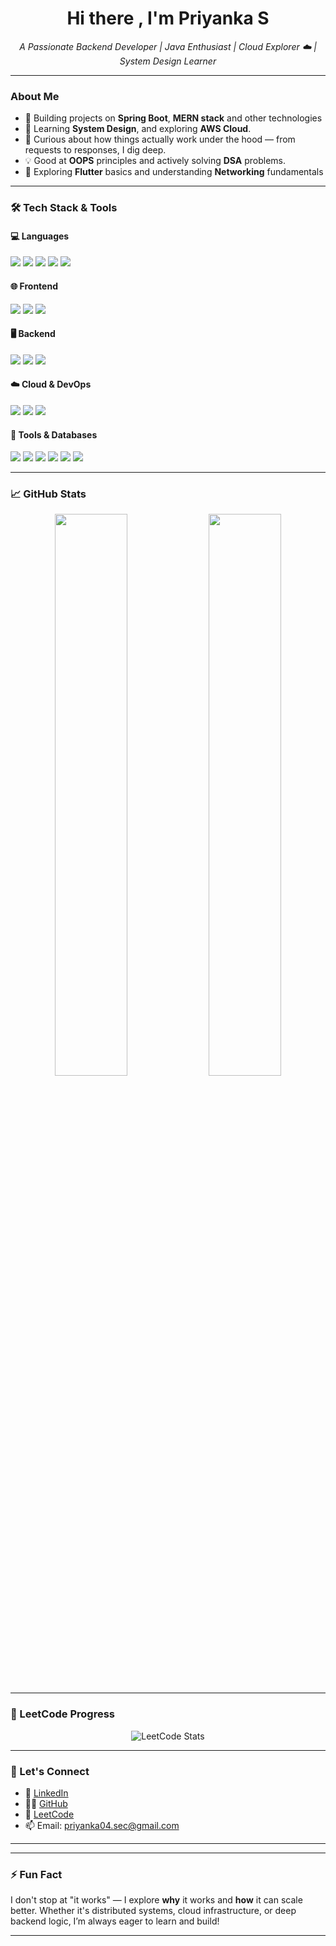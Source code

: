 <h1 align="center">Hi there , I'm Priyanka S</h1>

<p align="center">
  <i>A Passionate Backend Developer | Java Enthusiast | Cloud Explorer ☁️ | System Design Learner</i>
</p>

---

###  About Me

- 🔭 Building projects on **Spring Boot**, **MERN stack** and other technologies
- 🌱 Learning **System Design**, and exploring **AWS Cloud**.
- 🧠 Curious about how things actually work under the hood — from requests to responses, I dig deep.
- 💡 Good at **OOPS** principles and actively solving **DSA** problems.
- 📱 Exploring **Flutter** basics and understanding **Networking** fundamentals 

---

### 🛠️ Tech Stack & Tools

#### 💻 Languages  
<p>
  <img src="https://img.shields.io/badge/Java-%23ED8B00.svg?style=for-the-badge&logo=openjdk&logoColor=white" />
  <img src="https://img.shields.io/badge/C++-00599C?style=for-the-badge&logo=c%2B%2B&logoColor=white" />
  <img src="https://img.shields.io/badge/C-00599C?style=for-the-badge&logo=c&logoColor=white" />
  <img src="https://img.shields.io/badge/Python-3776AB?style=for-the-badge&logo=python&logoColor=white" />
  <img src="https://img.shields.io/badge/JavaScript-F7DF1E?style=for-the-badge&logo=javascript&logoColor=black" />
</p>

#### 🌐 Frontend  
<p>
  <img src="https://img.shields.io/badge/HTML5-E34F26?style=for-the-badge&logo=html5&logoColor=white" />
  <img src="https://img.shields.io/badge/CSS3-1572B6?style=for-the-badge&logo=css3&logoColor=white" />
  <img src="https://img.shields.io/badge/React-61DAFB?style=for-the-badge&logo=react&logoColor=black" />
</p>

#### 🖥️ Backend  
<p>
  <img src="https://img.shields.io/badge/Node.js-339933?style=for-the-badge&logo=node.js&logoColor=white" />
  <img src="https://img.shields.io/badge/Express.js-000000?style=for-the-badge&logo=express&logoColor=white" />
  <img src="https://img.shields.io/badge/Spring Boot-6DB33F?style=for-the-badge&logo=springboot&logoColor=white" />
</p>

#### ☁️ Cloud & DevOps  
<p>
  <img src="https://img.shields.io/badge/AWS-232F3E?style=for-the-badge&logo=amazon-aws&logoColor=white" />
  <img src="https://img.shields.io/badge/Git-F05032?style=for-the-badge&logo=git&logoColor=white" />
  <img src="https://img.shields.io/badge/Postman-FF6C37?style=for-the-badge&logo=postman&logoColor=white" />
</p>

#### 🧰 Tools & Databases  
<p>
  <img src="https://img.shields.io/badge/MongoDB-4EA94B?style=for-the-badge&logo=mongodb&logoColor=white" />
  <img src="https://img.shields.io/badge/Mongoose-880000?style=for-the-badge&logo=mongoose&logoColor=white" />
  <img src="https://img.shields.io/badge/MySQL-00758F?style=for-the-badge&logo=mysql&logoColor=white" />
  <img src="https://img.shields.io/badge/Apache Kafka-231F20?style=for-the-badge&logo=apachekafka&logoColor=white" />
  <img src="https://img.shields.io/badge/VS Code-007ACC?style=for-the-badge&logo=visualstudiocode&logoColor=white" />
  <img src="https://img.shields.io/badge/IntelliJ IDEA-000000?style=for-the-badge&logo=intellijidea&logoColor=white" />
</p>


---

### 📈 GitHub Stats

<p align="center">
  <img src="https://github-readme-stats.vercel.app/api?username=priyaThilagam&show_icons=true&theme=radical" width="48%" />
  <img src="https://github-readme-streak-stats.herokuapp.com/?user=priyaThilagam&theme=radical" width="48%" />
</p>

---

### 🧠 LeetCode Progress

<p align="center">
  <img src="https://leetcard.jacoblin.cool/priyankas0435?theme=dark&font=Marcellus" alt="LeetCode Stats" />
</p>

---

### 🔗 Let's Connect

- 💼 [LinkedIn](https://www.linkedin.com/in/priyanka-s-168778280/)
- 🧑‍💻 [GitHub](https://github.com/priyaThilagam)
- 🧠 [LeetCode](https://leetcode.com/priyankas0435/)
- 📫 Email: [priyanka04.sec@gmail.com](mailto:priyanka04.sec@gmail.com)

---

---

### ⚡ Fun Fact

I don't stop at "it works" — I explore **why** it works and **how** it can scale better. Whether it's distributed systems, cloud infrastructure, or deep backend logic, I’m always eager to learn and build!

---

